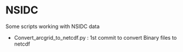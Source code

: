 # NSIDC
Some scripts working with NSIDC data

- Convert_arcgrid_to_netcdf.py : 1st commit to convert Binary files to netcdf 
